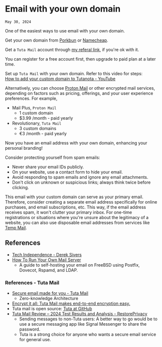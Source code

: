# Email with your own domain
`May 30, 2024`

One of the easiest ways to use email with your own domain.

Get your own domain from [Porkbun](https://porkbun.com/) or [Namecheap](https://namecheap.com/).

Get a `Tuta Mail` account through [my referal link](https://app.tuta.com/signup?ref=VTBEVVg3WnU), if you're ok with it.

You can register for a free account first, then upgrade to paid plan at a later time.

Set up `Tuta Mail` with your own domain. Refer to this video for steps:<br>
[How to add your custom domain to Tutanota - YouTube](https://www.youtube.com/watch?v=NKYyqRtRc0o)

Alternatively, you can choose [Proton Mail](https://proton.me/mail) or other encrypted mail services, depending on factors such as pricing, offerings, and your user experience preferences. For example,
- Mail Plus, `Proton Mail`
	- 1 custom domain
	- $3.99 /month - paid yearly
- Revolutionary, `Tuta Mail`
	- 3 custom domains
	- €3 /month - paid yearly

Now you have an email address with your own domain, enhancing your personal branding!

Consider protecting yourself from spam emails:
- Never share your email IDs publicly.
- On your website, use a contact form to hide your email.
- Avoid responding to spam emails and ignore any email attachments.
- Don't click on unknown or suspicious links; always think twice before clicking.

This email with your custom domain can serve as your primary email. Therefore, consider creating a separate email address specifically for online purchases, and email subscriptions, etc. This way, if the email address receives spam, it won't clutter your primary inbox. For one-time registrations or situations where you're unsure about the legitimacy of a website, you can also use disposable email addresses from services like [Temp Mail](https://temp-mail.org/).

## References
- [Tech Independence - Derek Sivers](https://sive.rs/ti)
- [How To Run Your Own Mail Server](https://c0ffee.net/blog/mail-server-guide/)
	- A guide to self-hosting your email on FreeBSD using Postfix, Dovecot, Rspamd, and LDAP.

### References - Tuta Mail
- [Secure email made for you - Tuta Mail](https://tuta.com/security)
	- Zero-knowledge Architecture
- [Encrypt it all: Tuta Mail makes end-to-end encryption easy.](https://tuta.com/encryption)
- Tuta mail is open source: [Tuta at GitHub](https://github.com/tutao/tutanota)
- [Tuta Mail Review – 2024 Test Results and Analysis - RestorePrivacy](https://restoreprivacy.com/email/reviews/tuta-mail/)
	- Sending messages to non-Tuta users: A better way to go would be to use a secure messaging app like Signal Messenger to share the password.
	- Tuta is a strong choice for anyone who wants a secure email service for general use. 
